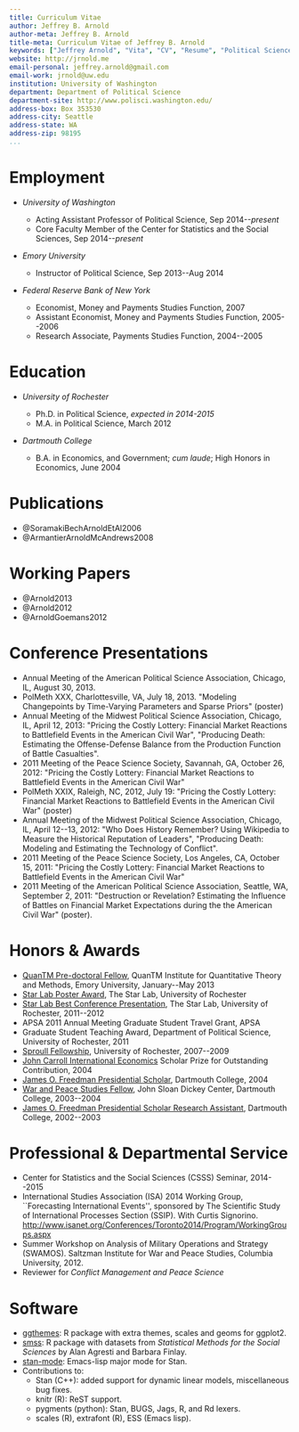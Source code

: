 ```yaml
---
title: Curriculum Vitae
author: Jeffrey B. Arnold
author-meta: Jeffrey B. Arnold
title-meta: Curriculum Vitae of Jeffrey B. Arnold
keywords: ["Jeffrey Arnold", "Vita", "CV", "Resume", "Political Science"]
website: http://jrnold.me
email-personal: jeffrey.arnold@gmail.com
email-work: jrnold@uw.edu
institution: University of Washington
department: Department of Political Science
department-site: http://www.polisci.washington.edu/
address-box: Box 353530
address-city: Seattle
address-state: WA
address-zip: 98195
...
```


# Employment

- *University of Washington*

	- Acting Assistant Professor of Political Science, Sep 2014--*present*
	- Core Faculty Member of the Center for Statistics and the Social Sciences, Sep 2014--*present*

- *Emory University*

    - Instructor of Political Science, Sep 2013--Aug 2014

- *Federal Reserve Bank of New York*

	- Economist, Money and Payments Studies Function, 2007
	- Assistant Economist, Money and Payments Studies Function, 2005--2006
	- Research Associate, Payments Studies Function, 2004--2005

# Education

- *University of Rochester*

	- Ph.D. in Political Science, *expected in 2014-2015*
	- M.A. in Political Science, March 2012

- *Dartmouth College*

    - B.A. in Economics, and Government; *cum laude*; High Honors in Economics, June 2004

# Publications

- @SoramakiBechArnoldEtAl2006
- @ArmantierArnoldMcAndrews2008

# Working Papers

- @Arnold2013
- @Arnold2012
- @ArnoldGoemans2012

# Conference Presentations

- Annual Meeting of the American Political Science Association, Chicago, IL, August 30, 2013.
- PolMeth XXX, Charlottesville, VA, July 18, 2013. "Modeling Changepoints by Time-Varying Parameters and Sparse Priors" (poster)
- Annual Meeting of the Midwest Political Science Association, Chicago, IL, April 12, 2013: "Pricing the Costly Lottery: Financial Market Reactions to Battlefield Events in the American Civil War", "Producing Death: Estimating the Offense-Defense Balance from the Production Function of Battle Casualties".
- 2011 Meeting of the Peace Science Society, Savannah, GA, October 26, 2012: "Pricing the Costly Lottery: Financial Market Reactions to Battlefield Events in the American Civil War"
- PolMeth XXIX, Raleigh, NC, 2012, July 19: "Pricing the Costly Lottery: Financial Market Reactions to Battlefield Events in the American Civil War" (poster)
- Annual Meeting of the Midwest Political Science Association, Chicago, IL, April 12--13, 2012: "Who Does History Remember? Using Wikipedia to Measure the Historical Reputation of Leaders", "Producing Death: Modeling and Estimating the Technology of Conflict".
- 2011 Meeting of the Peace Science Society, Los Angeles, CA, October 15, 2011: "Pricing the Costly Lottery: Financial Market Reactions to Battlefield Events in the American Civil War"
- 2011 Meeting of the American Political Science Association, Seattle, WA, September 2, 2011: "Destruction or Revelation? Estimating the Influence of Battles on Financial Market Expectations during the the American Civil War" (poster).

# Honors & Awards

- [QuanTM Pre-doctoral Fellow](http://quantitative.emory.edu), QuanTM Institute for Quantitative Theory and Methods, Emory University, January--May 2013
- [Star Lab Poster Award](http://www.rochester.edu/college/psc/thestarlab/awards), The Star Lab, University of Rochester
- [Star Lab Best Conference Presentation](http://www.rochester.edu/college/psc/thestarlab/awards), The Star Lab, University of Rochester, 2011--2012
- APSA 2011 Annual Meeting Graduate Student Travel Grant, APSA
- Graduate Student Teaching Award, Department of Political Science, University of Rochester, 2011
- [Sproull Fellowship](http://www.rochester.edu/gradstudies/sproull.html), University of Rochester, 2007--2009
- [John Carroll International Economics](http://carrollround.georgetown.edu/) Scholar Prize for Outstanding Contribution, 2004
- [James O. Freedman Presidential Scholar](http://www.dartmouth.edu/~ugar/undergrad/scholars/index.html), Dartmouth College, 2004
- [War and Peace Studies Fellow](http://www.pdartmouth.edu/~dickey/war_peace_fellows.html), John Sloan Dickey Center, Dartmouth College, 2003--2004
- [James O. Freedman Presidential Scholar Research Assistant](http://www.dartmouth.edu/~ugar/undergrad/scholars/index.html), Dartmouth College, 2002--2003

# Professional & Departmental Service

- Center for Statistics and the Social Sciences (CSSS) Seminar, 2014--2015
- International Studies Association (ISA) 2014 Working Group,  ``Forecasting International Events'', sponsored by The Scientific Study of International Processes Section (SSIP). With Curtis Signorino. http://www.isanet.org/Conferences/Toronto2014/Program/WorkingGroups.aspx
- Summer Workshop on Analysis of Military Operations and Strategy
(SWAMOS).  Saltzman Institute for War and Peace Studies, Columbia
University, 2012.
- Reviewer for *Conflict Management and Peace Science*

# Software

- [ggthemes](http://cran.r-project.org/web/packages/ggthemes/index.html): R package with extra themes, scales and geoms for ggplot2.
- [smss](http://cran.r-project.org/web/packages/smss/index.html): R package with datasets from *Statistical Methods for the Social Sciences* by Alan Agresti and Barbara Finlay.
- [stan-mode](https://github.com/stan-dev/stan-mode): Emacs-lisp major mode for Stan.
- Contributions to:
    - Stan (C++): added support for dynamic linear models, miscellaneous bug fixes.
	- knitr (R): ReST support.
	- pygments (python): Stan, BUGS, Jags, R, and Rd lexers.
	- scales (R), extrafont (R), ESS (Emacs lisp).
